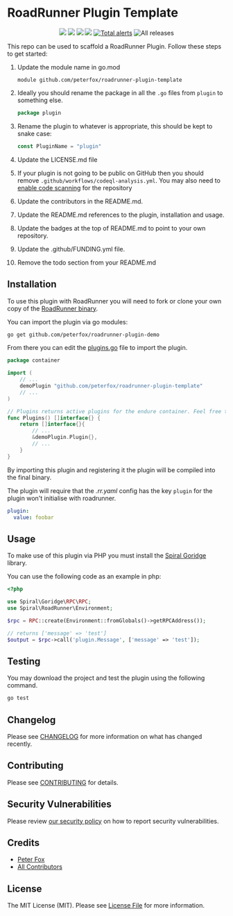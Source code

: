 # RoadRunner Plugin Template

<p align="center">
 <a href="https://github.com/peterfox/roadrunner-plugin-template/releases"><img src="https://img.shields.io/github/v/release/peterfox/roadrunner-plugin-template.svg?maxAge=30"></a>
	<a href="https://pkg.go.dev/github.com/peterfox/roadrunner-plugin-template"><img src="https://godoc.org/github.com/peterfox/roadrunner-plugin-template?status.svg"></a>
	<a href="https://github.com/peterfox/roadrunner-plugin-template/actions"><img src="https://github.com/peterfox/roadrunner-plugin-template/workflows/tests/badge.svg"></a>
	<a href="https://goreportcard.com/report/github.com/peterfox/roadrunner-plugin-template"><img src="https://goreportcard.com/badge/github.com/peterfox/roadrunner-plugin-template"></a>
	<a href="https://lgtm.com/projects/g/peterfox/roadrunner-plugin-template/alerts/"><img alt="Total alerts" src="https://img.shields.io/lgtm/alerts/g/peterfox/roadrunner-plugin-template.svg?logo=lgtm&logoWidth=18"/></a>
    <img alt="All releases" src="https://img.shields.io/github/downloads/peterfox/roadrunner-plugin-template/total">
</p>

<todo>
This repo can be used to scaffold a RoadRunner Plugin. Follow these steps to get started:

1. Update the module name in go.mod

   ```
   module github.com/peterfox/roadrunner-plugin-template
   ```
2. Ideally you should rename the package in all the `.go` files from `plugin` to something else.

   ```go
   package plugin
   ```
3. Rename the plugin to whatever is appropriate, this should be kept to snake case:
   ```go
   const PluginName = "plugin"
   ```
4. Update the LICENSE.md file
5. If your plugin is not going to be public on GitHub then you should remove `.github/workflows/codeql-analysis.yml`. You may also need to [enable code scanning](https://docs.github.com/en/code-security/secure-coding/automatically-scanning-your-code-for-vulnerabilities-and-errors/about-code-scanning) for the repository
6. Update the contributors in the README.md.
7. Update the README.md references to the plugin, installation and usage.
8. Update the badges at the top of README.md to point to your own repository.
9. Update the .github/FUNDING.yml file.
10. Remove the todo section from your README.md

</todo>

## Installation

To use this plugin with RoadRunner you will need to fork or clone your
own copy of the [RoadRunner binary](https://github.com/spiral/roadrunner-binary).

You can import the plugin via go modules:

```sh
go get github.com/peterfox/roadrunner-plugin-demo
```

From there you can edit the [plugins.go](https://github.com/spiral/roadrunner-binary/blob/stable/internal/container/plugins.go) file to
import the plugin.

```go
package container

import (
    // ...
    demoPlugin "github.com/peterfox/roadrunner-plugin-template"
    // ...
)

// Plugins returns active plugins for the endure container. Feel free to add or remove any plugins.
func Plugins() []interface{} {
	return []interface{}{
        // ...
        &demoPlugin.Plugin{},
        // ...
    }
}

```

By importing this plugin and registering it the plugin will be compiled into the final binary.

The plugin will require that the _.rr.yaml_ config has the key `plugin` for the plugin won't initialise with roadrunner.

```yaml
plugin:
  value: foobar
```

## Usage

To make use of this plugin via PHP you must install the [Spiral Goridge](https://github.com/spiral/goridge-php) library.

You can use the following code as an example in php:

```php
<?php

use Spiral\Goridge\RPC\RPC;
use Spiral\RoadRunner\Environment;

$rpc = RPC::create(Environment::fromGlobals()->getRPCAddress());

// returns ['message' => 'test']
$output = $rpc->call('plugin.Message', ['message' => 'test']);
```

## Testing

You may download the project and test the plugin using the following command.

```bash
go test
```

## Changelog

Please see [CHANGELOG](CHANGELOG.md) for more information on what has changed recently.

## Contributing

Please see [CONTRIBUTING](.github/CONTRIBUTING.md) for details.

## Security Vulnerabilities

Please review [our security policy](../../security/policy) on how to report security vulnerabilities.

## Credits

- [Peter Fox](https://github.com/peterfox)
- [All Contributors](../../contributors)

## License

The MIT License (MIT). Please see [License File](LICENSE.md) for more information.
